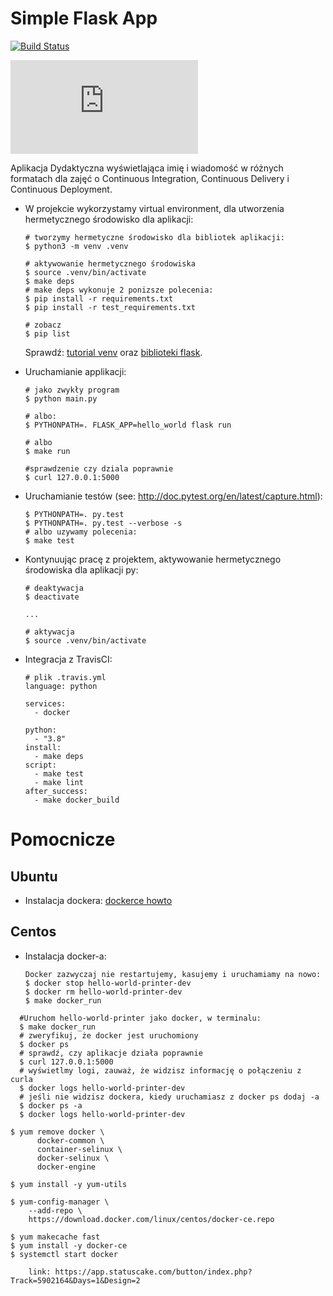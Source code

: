 # Simple Flask App

[![Build Status](https://travis-ci.com/mgrzmil/se_hello_printer_app.svg?branch=master)](https://travis-ci.com/mgrzmil/se_hello_printer_app)

[![Build Status](https://app.statuscake.com/button/index.php?Track=5902164&Days=1&Design=2)](https://app.statuscake.com/button/index.php?Track=5902164&Days=1&Design=2)


Aplikacja Dydaktyczna wyświetlająca imię i wiadomość w różnych formatach dla zajęć
o Continuous Integration, Continuous Delivery i Continuous Deployment.

- W projekcie wykorzystamy virtual environment, dla utworzenia hermetycznego środowisko dla aplikacji:

  ```
  # tworzymy hermetyczne środowisko dla bibliotek aplikacji:
  $ python3 -m venv .venv

  # aktywowanie hermetycznego środowiska
  $ source .venv/bin/activate
  $ make deps
  # make deps wykonuje 2 ponizsze polecenia:
  $ pip install -r requirements.txt
  $ pip install -r test_requirements.txt

  # zobacz
  $ pip list
  ```

  Sprawdź: [tutorial venv](https://docs.python.org/3/tutorial/venv.html) oraz [biblioteki flask](http://flask.pocoo.org).

- Uruchamianie applikacji:

  ```
  # jako zwykły program
  $ python main.py

  # albo:
  $ PYTHONPATH=. FLASK_APP=hello_world flask run

  # albo
  $ make run

  #sprawdzenie czy dziala poprawnie
  $ curl 127.0.0.1:5000

  ```


- Uruchamianie testów (see: http://doc.pytest.org/en/latest/capture.html):

  ```
  $ PYTHONPATH=. py.test
  $ PYTHONPATH=. py.test --verbose -s
  # albo uzywamy polecenia:
  $ make test
  ```

- Kontynuując pracę z projektem, aktywowanie hermetycznego środowiska dla aplikacji py:

  ```
  # deaktywacja
  $ deactivate
  ```

  ```
  ...

  # aktywacja
  $ source .venv/bin/activate
  ```

- Integracja z TravisCI:

  ```
  # plik .travis.yml
  language: python

  services:
    - docker

  python:
    - "3.8"
  install:
    - make deps
  script:
    - make test
    - make lint
  after_success:
    - make docker_build

  ```

# Pomocnicze

## Ubuntu

- Instalacja dockera: [dockerce howto](https://docs.docker.com/install/linux/docker-ce/ubuntu/)

## Centos

- Instalacja docker-a:
  ```
  Docker zazwyczaj nie restartujemy, kasujemy i uruchamiamy na nowo:
  $ docker stop hello-world-printer-dev
  $ docker rm hello-world-printer-dev
  $ make docker_run
  ```

```
  #Uruchom hello-world-printer jako docker, w terminalu:
  $ make docker_run
  # zweryfikuj, że docker jest uruchomiony
  $ docker ps
  # sprawdź, czy aplikacje działa poprawnie
  $ curl 127.0.0.1:5000
  # wyświetlmy logi, zauważ, że widzisz informację o połączeniu z curla
  $ docker logs hello-world-printer-dev
  # jeśli nie widzisz dockera, kiedy uruchamiasz z docker ps dodaj -a
  $ docker ps -a
  $ docker logs hello-world-printer-dev
```


  ```
  $ yum remove docker \
        docker-common \
        container-selinux \
        docker-selinux \
        docker-engine

  $ yum install -y yum-utils

  $ yum-config-manager \
      --add-repo \
      https://download.docker.com/linux/centos/docker-ce.repo

  $ yum makecache fast
  $ yum install -y docker-ce
  $ systemctl start docker
  ```

```#Dodanie monitorowania
    link: https://app.statuscake.com/button/index.php?Track=5902164&Days=1&Design=2
```
